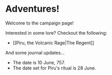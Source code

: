 # Adventures!
Welcome to the campaign page!

Interested in some lore? Checkout the following:
 - [[Piru, the Volcanic Rage|The Regent]] 

And some journal updates...
 - The date is 10 June, 757.
 - The date set for Piru's ritual is 28 June. 
 



